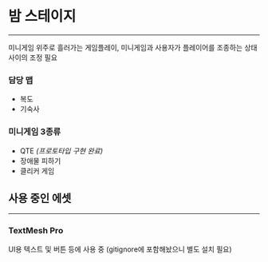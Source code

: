 # 밤 스테이지
---  

미니게임 위주로 흘러가는 게임플레이, 미니게임과 사용자가 플레이어를 조종하는 상태 사이의 조정 필요  

### 담당 맵 ###
- 복도
- 기숙사

### 미니게임 3종류 ###
- QTE *(프로토타입 구현 완료)*
- 장애물 피하기
- 클리커 게임

## 사용 중인 에셋
---

### TextMesh Pro ### 
UI용 텍스트 및 버튼 등에 사용 중 (gitignore에 포함해놨으니 별도 설치 필요)